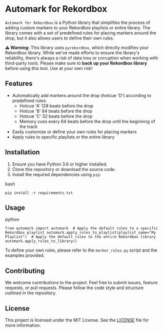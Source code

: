 # Automark for Rekordbox

`Automark for Rekordbox` is a Python library that simplifies the process of adding custom markers to your Rekordbox playlists or entire library. The library comes with a set of predefined rules for placing markers around the drop, but it also allows users to define their own rules.

**⚠️ Warning:** This library uses `pyrekordbox`, which directly modifies your Rekordbox library. While we've made efforts to ensure the library's reliability, there's always a risk of data loss or corruption when working with third-party tools. Please make sure to **back up your Rekordbox library** before using this tool. Use at your own risk!

## Features

-   Automatically add markers around the drop (hotcue 'D') according to predefined rules:
    -   Hotcue 'A' 128 beats before the drop
    -   Hotcue 'B' 64 beats before the drop
    -   Hotcue 'C' 32 beats before the drop
    -   Memory cues every 64 beats before the drop until the beginning of the track
-   Easily customize or define your own rules for placing markers
-   Apply rules to specific playlists or the entire library

## Installation

1.  Ensure you have Python 3.6 or higher installed.
2.  Clone this repository or download the source code.
3.  Install the required dependencies using `pip`:

bash

`pip install -r requirements.txt`

## Usage

python

`from automark import automark  # Apply the default rules to a specific Rekordbox playlist automark.apply_rules_to_playlist(playlist_name="My Playlist")  # Apply the default rules to the entire Rekordbox library automark.apply_rules_to_library()`

To define your own rules, please refer to the `marker_rules.py` script and the examples provided.

## Contributing

We welcome contributions to the project. Feel free to submit issues, feature requests, or pull requests. Please follow the code style and structure outlined in the repository.

## License

This project is licensed under the MIT License. See the [LICENSE](https://chat.openai.com/c/LICENSE) file for more information.
